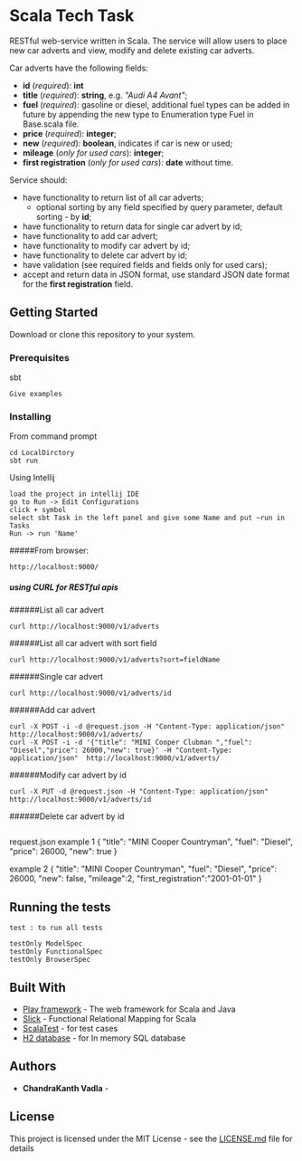 # Scala Tech Task

RESTful web-service written in Scala. The service will allow users to place new car adverts and view, modify and delete existing car adverts.

Car adverts have the following fields:
* **id** (_required_): **int** 
* **title** (_required_): **string**, e.g. _"Audi A4 Avant"_;
* **fuel** (_required_): gasoline or diesel, additional fuel types can be added in future by appending the new type to Enumeration type Fuel in Base.scala file. 
* **price** (_required_): **integer**;
* **new** (_required_): **boolean**, indicates if car is new or used;
* **mileage** (_only for used cars_): **integer**;
* **first registration** (_only for used cars_): **date** without time.

Service should:
* have functionality to return list of all car adverts;
  * optional sorting by any field specified by query parameter, default sorting - by **id**;
* have functionality to return data for single car advert by id;
* have functionality to add car advert;
* have functionality to modify car advert by id;
* have functionality to delete car advert by id;
* have validation (see required fields and fields only for used cars);
* accept and return data in JSON format, use standard JSON date format for the **first registration** field.


## Getting Started

Download or clone this repository to your system.

### Prerequisites

sbt

```
Give examples
```

### Installing

From command prompt
```
cd LocalDirctory
sbt run
```

Using Intellij
```
load the project in intellij IDE
go to Run -> Edit Configurations
click + symbol
select sbt Task in the left panel and give some Name and put ~run in Tasks
Run -> run 'Name'
```

#####From browser:
```
http://localhost:9000/
```


##### using CURL for RESTful apis

######List all car advert
 ```
 curl http://localhost:9000/v1/adverts
```
######List all car advert with sort field
```
curl http://localhost:9000/v1/adverts?sort=fieldName
```

######Single car advert
```
curl http://localhost:9000/v1/adverts/id
```
######Add car advert
```
curl -X POST -i -d @request.json -H "Content-Type: application/json"  http://localhost:9000/v1/adverts/
curl -X POST -i -d '{"title": "MINI Cooper Clubman ","fuel": "Diesel","price": 26000,"new": true}' -H "Content-Type: application/json"  http://localhost:9000/v1/adverts/
```
######Modify car advert by id 
```
curl -X PUT -d @request.json -H "Content-Type: application/json"  http://localhost:9000/v1/adverts/id 
```
######Delete car advert by id 
```curl -X "DELETE"  http://localhost:9000/v1/adverts/id
```

request.json 
example 1
{
    "title": "MINI Cooper Countryman",
    "fuel": "Diesel",
    "price": 26000,
    "new": true
}

example 2
{
    "title": "MINI Cooper Countryman",
    "fuel": "Diesel",
    "price": 26000,
    "new": false,
    "mileage":2,
    "first_registration":"2001-01-01"
} 


## Running the tests
```
test : to run all tests

testOnly ModelSpec      
testOnly FunctionalSpec 
testOnly BrowserSpec    
```


## Built With

* [Play framework](https://www.playframework.com/documentation/2.7.x/Home) - The web framework for Scala and Java
* [Slick](http://slick.lightbend.com/docs/) - Functional Relational Mapping for Scala
* [ScalaTest](https://www.playframework.com/documentation/2.7.x/ScalaTestingWithScalaTest#Testing-your-application-with-ScalaTest) - for test cases
* [H2 database](https://www.playframework.com/documentation/2.7.x/Developing-with-the-H2-Database#H2-database) - for In memory SQL database


## Authors

* **ChandraKanth Vadla** - 

## License

This project is licensed under the MIT License - see the [LICENSE.md](LICENSE.md) file for details
